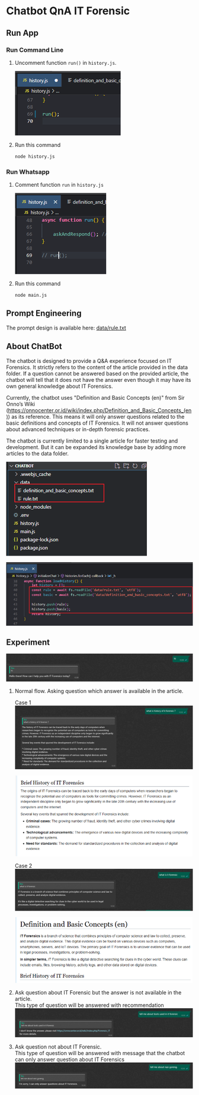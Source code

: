 # Chatbot QnA IT Forensic

## Run App
### Run Command Line
1.	Uncomment function `run()` in `history.js`.
    
    ![alt](md_images/uncomment%20run.png)

2.	Run this command
    ```bash
    node history.js
    ```

### Run Whatsapp
1.	Comment function `run` in `history.js`

    ![alt](md_images/comment%20run.png)

2.	Run this command
    ```
    node main.js
    ```

## Prompt Engineering
The prompt design is available here: [data/rule.txt](data/rule.txt)

## About ChatBot
The chatbot is designed to provide a Q&A experience focused on IT Forensics. It strictly refers to the content of the article provided in the data folder. If a question cannot be answered based on the provided article, the chatbot will tell that it does not have the answer even though it may have its own general knowledge about IT Forensics.

Currently, the chatbot uses "Definition and Basic Concepts (en)" from Sir Onno’s Wiki (https://onnocenter.or.id/wiki/index.php/Definition_and_Basic_Concepts_(en)) as its reference. This means it will only answer questions related to the basic definitions and concepts of IT Forensics. It will not answer questions about advanced techniques or in-depth forensic practices.

The chatbot is currently limited to a single article for faster testing and development. But it can be expanded its knowledge base by adding more articles to the data folder. 

![alt](md_images/data%20folder.png)

![alt](md_images/get%20data.png)

## Experiment
![alt](md_images/say%20hi.png)

1. Normal flow. Asking question which answer is available in the article.
   
    Case 1
    ![alt](md_images/normal%20flow%201.png)

    ![alt](md_images/normal%20flow%201%20proof.png)

    Case 2
    ![alt](md_images/normal%20flow%202.png)
    
    ![alt](md_images/normal%20flow%202%20proof.png)

2. Ask question about IT Forensic but the answer is not available in the article.
   <br/> This type of question will be answered with recommendation
    ![alt](md_images/about%20it%20forensic.png)

3. Ask question not about IT Forensic.
   <br/> This type of question will be answered with message that the chatbot can only answer question about IT Forensics
    ![alt](md_images/not%20about%20it%20forensic.png)
